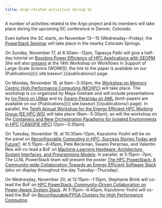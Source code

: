 ```yaml
---
title: Argo-related activities during SC
---
```


A number of activities related to the Argo project and its members will
take place during the upcoming SC conference in Denver, Colorado.

Even before the SC starts, on November 13--15 (Wednesday--Friday), the
[PowerStack
Seminar](https://powerstack.caps.in.tum.de/powerstack-nov19.html) will take
place in the nearby Colorado Springs.

On Sunday, November 17, at 8:30am--12pm, Tapasya Patki will give a half-day
tutorial on [Boosting Power Efficiency of HPC Applications with
GEOPM](https://sc19.supercomputing.org/presentation/?id=tut166&sess=sess178).
She will also
[present](https://sc19.supercomputing.org/presentation/?sess=sess112&id=pec248#038;id=pec248)
at the 14th Workshop on Workflows in Support of Large-Scale Science
(WORKS); the link to the paper is available on our [Publications]({{
site.baseurl }}/publications/) page.

On Monday, November 18, at 9am--5:30pm, the [Workshop on Memory Centric
High Performance Computing
(MCHPC)](https://sc19.supercomputing.org/session/?sess=sess117) will take
place.  The workshop is co-organized by Maya Gokhale and will include
presentations by [Ivy Peng on
UMap](https://sc19.supercomputing.org/presentation/?id=ws_mchpc109&sess=sess117)
and by [Swann Perarnau on
AML](https://sc19.supercomputing.org/presentation/?id=ws_mchpc112&sess=sess117)
(both papers are available on our [Publications]({{ site.baseurl
}}/publications/) page).
In parallel, the [Tenth Annual Workshop for the Energy Efficient HPC
Working Group (EE HPC
WG)](https://sc19.supercomputing.org/session/?sess=sess123) will take place
(9am--5:30pm), as will the workshop on the [Containers and New
Orchestration Paradigms for Isolated Environments in HPC (CANOPIE
HPC)](https://sc19.supercomputing.org/session/?sess=sess136) (2pm--5:30pm).

On Tuesday, November 19, at 10:30am-12pm, Kazutomo Yoshii will be on the
panel on [Reconfigurable Computing in HPC: Success Stories Today and
Future?](https://sc19.supercomputing.org/presentation/?id=pan118&sess=sess233).
At 5:15pm--6:45pm, Pete Beckman, Swann Perarnau, and Valentin Reis will
co-lead a BoF on [Machine-Learning Hardware: Architecture, System
Interfaces, and Programming
Models](https://sc19.supercomputing.org/session/?sess=sess301).  In
parallel, at 5:15pm--7pm, The LLNL PowerStack team will present the poster
[The HPC PowerStack: A Community-wide Collaboration Towards an Energy
Efficient Software
Stack](https://sc19.supercomputing.org/presentation/?id=rpost214&sess=sess348)
(also on display throughout the day Tuesday--Thursday).

On Wednesday, November 20, at 12:15pm--1:15pm, Stephanie Brink will co-lead
the BoF on [HPC PowerStack: Community-Driven Collaboration on Power-Aware
System Stack](https://sc19.supercomputing.org/session/?sess=sess340).  At
5:15pm--6:45pm, Kazutomo Yoshii will co-lead the BoF on
[Reconfigurable/FPGA Clusters for High Performance
Computing](https://sc19.supercomputing.org/session/?sess=sess313).
